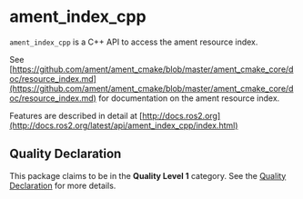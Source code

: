 # ament_index_cpp

`ament_index_cpp` is a C++ API to access the ament resource index.

See [https://github.com/ament/ament_cmake/blob/master/ament_cmake_core/doc/resource_index.md](https://github.com/ament/ament_cmake/blob/master/ament_cmake_core/doc/resource_index.md)  for documentation on the ament resource index.

Features are described in detail at [http://docs.ros2.org](http://docs.ros2.org/latest/api/ament_index_cpp/index.html)

## Quality Declaration

This package claims to be in the **Quality Level 1** category.
See the [Quality Declaration](./QUALITY_DECLARATION.md) for more details.
